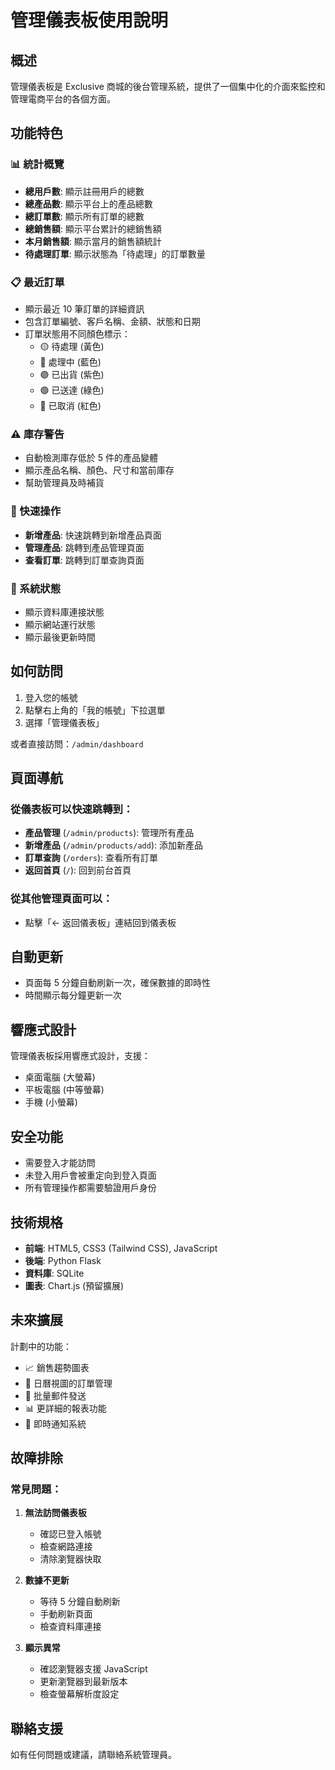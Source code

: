 # 管理儀表板使用說明

## 概述

管理儀表板是 Exclusive 商城的後台管理系統，提供了一個集中化的介面來監控和管理電商平台的各個方面。

## 功能特色

### 📊 統計概覽
- **總用戶數**: 顯示註冊用戶的總數
- **總產品數**: 顯示平台上的產品總數
- **總訂單數**: 顯示所有訂單的總數
- **總銷售額**: 顯示平台累計的總銷售額
- **本月銷售額**: 顯示當月的銷售額統計
- **待處理訂單**: 顯示狀態為「待處理」的訂單數量

### 📋 最近訂單
- 顯示最近 10 筆訂單的詳細資訊
- 包含訂單編號、客戶名稱、金額、狀態和日期
- 訂單狀態用不同顏色標示：
  - 🟡 待處理 (黃色)
  - 🔵 處理中 (藍色)
  - 🟣 已出貨 (紫色)
  - 🟢 已送達 (綠色)
  - 🔴 已取消 (紅色)

### ⚠️ 庫存警告
- 自動檢測庫存低於 5 件的產品變體
- 顯示產品名稱、顏色、尺寸和當前庫存
- 幫助管理員及時補貨

### 🚀 快速操作
- **新增產品**: 快速跳轉到新增產品頁面
- **管理產品**: 跳轉到產品管理頁面
- **查看訂單**: 跳轉到訂單查詢頁面

### 🔧 系統狀態
- 顯示資料庫連接狀態
- 顯示網站運行狀態
- 顯示最後更新時間

## 如何訪問

1. 登入您的帳號
2. 點擊右上角的「我的帳號」下拉選單
3. 選擇「管理儀表板」

或者直接訪問：`/admin/dashboard`

## 頁面導航

### 從儀表板可以快速跳轉到：
- **產品管理** (`/admin/products`): 管理所有產品
- **新增產品** (`/admin/products/add`): 添加新產品
- **訂單查詢** (`/orders`): 查看所有訂單
- **返回首頁** (`/`): 回到前台首頁

### 從其他管理頁面可以：
- 點擊「← 返回儀表板」連結回到儀表板

## 自動更新

- 頁面每 5 分鐘自動刷新一次，確保數據的即時性
- 時間顯示每分鐘更新一次

## 響應式設計

管理儀表板採用響應式設計，支援：
- 桌面電腦 (大螢幕)
- 平板電腦 (中等螢幕)
- 手機 (小螢幕)

## 安全功能

- 需要登入才能訪問
- 未登入用戶會被重定向到登入頁面
- 所有管理操作都需要驗證用戶身份

## 技術規格

- **前端**: HTML5, CSS3 (Tailwind CSS), JavaScript
- **後端**: Python Flask
- **資料庫**: SQLite
- **圖表**: Chart.js (預留擴展)

## 未來擴展

計劃中的功能：
- 📈 銷售趨勢圖表
- 📅 日曆視圖的訂單管理
- 📧 批量郵件發送
- 📊 更詳細的報表功能
- 🔔 即時通知系統

## 故障排除

### 常見問題：

1. **無法訪問儀表板**
   - 確認已登入帳號
   - 檢查網路連接
   - 清除瀏覽器快取

2. **數據不更新**
   - 等待 5 分鐘自動刷新
   - 手動刷新頁面
   - 檢查資料庫連接

3. **顯示異常**
   - 確認瀏覽器支援 JavaScript
   - 更新瀏覽器到最新版本
   - 檢查螢幕解析度設定

## 聯絡支援

如有任何問題或建議，請聯絡系統管理員。 